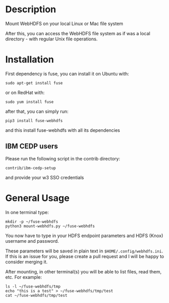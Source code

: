 # Description

Mount WebHDFS on your local Linux or Mac file system

After this, you can access the WebHDFS file system as if was a local directory - with regular Unix file operations.

# Installation

First dependency is fuse, you can install it on Ubuntu with:
```
sudo apt-get install fuse
```

or on RedHat with:
```
sudo yum install fuse
```

after that, you can simply run:

```
pip3 install fuse-webhdfs
```

and this install fuse-webhdfs with all its dependencies

## IBM CEDP users

Please run the following script in the contrib directory:

```
contrib/ibm-cedp-setup
```

and provide your w3 SSO credentials

# General Usage

In one terminal type:

```
mkdir -p ~/fuse-webhdfs
python3 mount-webhdfs.py ~/fuse-webhdfs
```
You now have to type in your HDFS endpoint parameters and HDFS (Knox) username and password.

These parameters will be saved in plain text in `$HOME/.config/webhdfs.ini`.
If this is an issue for you, please create a pull request and I will be happy to consider merging it.


After mounting, in other terminal(s) you will be able to list files, read them, etc.
For example:

```
ls -l ~/fuse-webhdfs/tmp
echo "this is a test" > ~/fuse-webhdfs/tmp/test
cat ~/fuse-webhdfs/tmp/test
```

